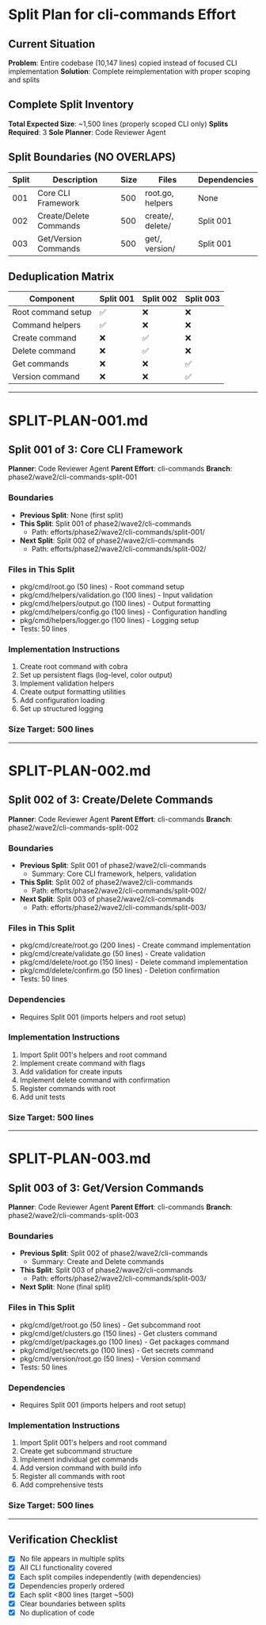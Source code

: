 # Split Plan for cli-commands Effort

## Current Situation
**Problem**: Entire codebase (10,147 lines) copied instead of focused CLI implementation
**Solution**: Complete reimplementation with proper scoping and splits

## Complete Split Inventory
**Total Expected Size**: ~1,500 lines (properly scoped CLI only)
**Splits Required**: 3
**Sole Planner**: Code Reviewer Agent

## Split Boundaries (NO OVERLAPS)

| Split | Description | Size | Files | Dependencies |
|-------|------------|------|-------|--------------|
| 001 | Core CLI Framework | 500 | root.go, helpers | None |
| 002 | Create/Delete Commands | 500 | create/, delete/ | Split 001 |
| 003 | Get/Version Commands | 500 | get/, version/ | Split 001 |

## Deduplication Matrix

| Component | Split 001 | Split 002 | Split 003 |
|-----------|-----------|-----------|-----------|
| Root command setup | ✅ | ❌ | ❌ |
| Command helpers | ✅ | ❌ | ❌ |
| Create command | ❌ | ✅ | ❌ |
| Delete command | ❌ | ✅ | ❌ |
| Get commands | ❌ | ❌ | ✅ |
| Version command | ❌ | ❌ | ✅ |

---

# SPLIT-PLAN-001.md
## Split 001 of 3: Core CLI Framework
**Planner**: Code Reviewer Agent
**Parent Effort**: cli-commands
**Branch**: phase2/wave2/cli-commands-split-001

### Boundaries
- **Previous Split**: None (first split)
- **This Split**: Split 001 of phase2/wave2/cli-commands
  - Path: efforts/phase2/wave2/cli-commands/split-001/
- **Next Split**: Split 002 of phase2/wave2/cli-commands
  - Path: efforts/phase2/wave2/cli-commands/split-002/

### Files in This Split
- pkg/cmd/root.go (50 lines) - Root command setup
- pkg/cmd/helpers/validation.go (100 lines) - Input validation
- pkg/cmd/helpers/output.go (100 lines) - Output formatting
- pkg/cmd/helpers/config.go (100 lines) - Configuration handling
- pkg/cmd/helpers/logger.go (100 lines) - Logging setup
- Tests: 50 lines

### Implementation Instructions
1. Create root command with cobra
2. Set up persistent flags (log-level, color output)
3. Implement validation helpers
4. Create output formatting utilities
5. Add configuration loading
6. Set up structured logging

### Size Target: 500 lines

---

# SPLIT-PLAN-002.md
## Split 002 of 3: Create/Delete Commands
**Planner**: Code Reviewer Agent
**Parent Effort**: cli-commands
**Branch**: phase2/wave2/cli-commands-split-002

### Boundaries
- **Previous Split**: Split 001 of phase2/wave2/cli-commands
  - Summary: Core CLI framework, helpers, validation
- **This Split**: Split 002 of phase2/wave2/cli-commands
  - Path: efforts/phase2/wave2/cli-commands/split-002/
- **Next Split**: Split 003 of phase2/wave2/cli-commands
  - Path: efforts/phase2/wave2/cli-commands/split-003/

### Files in This Split
- pkg/cmd/create/root.go (200 lines) - Create command implementation
- pkg/cmd/create/validate.go (50 lines) - Create validation
- pkg/cmd/delete/root.go (150 lines) - Delete command implementation
- pkg/cmd/delete/confirm.go (50 lines) - Deletion confirmation
- Tests: 50 lines

### Dependencies
- Requires Split 001 (imports helpers and root setup)

### Implementation Instructions
1. Import Split 001's helpers and root command
2. Implement create command with flags
3. Add validation for create inputs
4. Implement delete command with confirmation
5. Register commands with root
6. Add unit tests

### Size Target: 500 lines

---

# SPLIT-PLAN-003.md
## Split 003 of 3: Get/Version Commands
**Planner**: Code Reviewer Agent
**Parent Effort**: cli-commands
**Branch**: phase2/wave2/cli-commands-split-003

### Boundaries
- **Previous Split**: Split 002 of phase2/wave2/cli-commands
  - Summary: Create and Delete commands
- **This Split**: Split 003 of phase2/wave2/cli-commands
  - Path: efforts/phase2/wave2/cli-commands/split-003/
- **Next Split**: None (final split)

### Files in This Split
- pkg/cmd/get/root.go (50 lines) - Get subcommand root
- pkg/cmd/get/clusters.go (150 lines) - Get clusters command
- pkg/cmd/get/packages.go (100 lines) - Get packages command
- pkg/cmd/get/secrets.go (100 lines) - Get secrets command
- pkg/cmd/version/root.go (50 lines) - Version command
- Tests: 50 lines

### Dependencies
- Requires Split 001 (imports helpers and root setup)

### Implementation Instructions
1. Import Split 001's helpers and root command
2. Create get subcommand structure
3. Implement individual get commands
4. Add version command with build info
5. Register all commands with root
6. Add comprehensive tests

### Size Target: 500 lines

---

## Verification Checklist
- [x] No file appears in multiple splits
- [x] All CLI functionality covered
- [x] Each split compiles independently (with dependencies)
- [x] Dependencies properly ordered
- [x] Each split <800 lines (target ~500)
- [x] Clear boundaries between splits
- [x] No duplication of code
